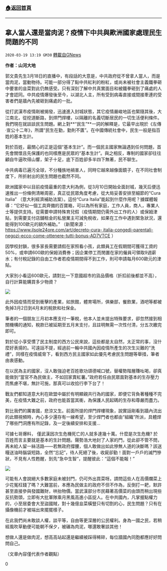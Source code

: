###  [:house:返回首頁](https://github.com/ourhimalayas/txt)
---

## 拿人當人還是當肉泥？疫情下中共與歐洲國家處理民生問題的不同
`2020-03-19 13:19 GM30` [轉載自GNews](https://gnews.org/zh-hant/144787/)

**作者：山河大地**

郭文貴先生3月18日的直播中，有段話的大意是，中共政府從不曾拿人當人，而是當肉泥，當動物待。可能一部分得了點中共紅利的粉紅，或尚未被社會主義鐵拳砸中要害的韭菜對此仍無感受。只有深刻了解中共真實面目和被鐵拳砸到了痛處的人才會認同。中共疫情爆發後至今，以湖北人主，所有受到病毒直接或間接牽連的受害者們是牆內先被砸到痛處的一批。

從打武漢市疫情剛被揭發，迅速進入封城狀態，其它疫情嚴峻地區也緊隨其後，大江南北，從挖道斷路，到焊門焊樓，以隔離的名義切斷居民的一切生活便利條件。我們現在就談談民生問題。網上對**“民生”**一詞的解釋是，它最早出現於《左傳·宣公十二年》，所謂“民生在勤，勤則不匱”。在中國傳統社會中，民生一般是指百姓的基本生計。

對於百姓，最關心的正是這個“基本生計”。而一個民主國家無論遇到任何問題，首先會關懷且先保護的也同樣應是民眾的“基本生計”。與之相反，專制的國家卻往往顧自牛逼吹得山響，架子十足，底下百姓卻多半四下無著，民不聊生。

中共病毒已遍污全球，不分種族地禍害人，同時它越來越像面鏡子，在不同社會制度下，所折射出的民生問題也截然不同。

歐洲國家中以目前疫情最重的意大利為例，從3月10日開始全面封城，幾天后便迅速推出一份條例清晰周密，真正從民眾角度考慮，從大局妥善安排至細節的“Cura Italia” （意大利經濟補助法案）。這份“Cura Italia”能起到什麼作用呢？據媒體報導：“它好似一個工具齊備的百寶箱，可以為所有家庭，工作人員，商人，專業人士等提供支持。從需要申請特殊育兒假（疫情期間仍需外出工作的人）或保姆津貼，到需要支付店舖租金的私營業主可減免稅收，如果在工作中遇到緊急狀況，還能得到100歐元的額外補助。” （新聞來源： [https://www.ilsole24ore.com/art/decreto-cura- italia-congedi-parentali-negozi-ecco-come-ottenere-tutti-bonus-AD7VTCE](https://www.ilsole24ore.com/art/decreto-cura-italia-congedi-parentali-negozi-ecco-come-ottenere-tutti-bonus-AD7VTCE) ）

因學校封鎖，很多家長需要請假在家照看小孩，此類員工在假期間可獲得工資的50%，或申請600歐的保姆消費券；因企業停工而閒置在家的僱員可領取9週薪水；有付稅記錄的自由工作者若疫情期間得不到工作，則可申請每月600歐元的津貼。

大家別小看這600歐元，請對比一下意國超市的貨品價格（折扣前後都並不高），自行計算能購買多少物資？

![](https://s3-ap-northeast-1.amazonaws.com/news.guo.offload.media/wp-content/uploads/2020/03/18221042/IMG_1499.jpg)



此外因疫情而受到衝擊的產業，如旅館，體育場所，俱樂部，餐飲業，酒吧等都被免掉3月2日到4月末的稅款和社保金。

筆者的一個朋友三月初本應支付一筆稅，他本人並未提出特殊要求，卻忽然接到相關機構的通知，稅款已被延期至五月末支付，且註明無需一次性付清，分五次繳完即可。

對於從小享受慣了民主制度的西方公民來說，這些都是太自然，太正常的事，沒什麼好表揚的。可遠話不提，經過前一輪中共國內因疫情所產生的次生災難的“洗禮”，同樣在疫情威脅下，看到西方民主國家如此優先考慮民生問題等舉措，筆者由衷感動。

在以民為主的國家，沒人敢強迫老百姓歌功頌德喊口號，替權勢階層賺吆喝，卻真能做到“當官不為民做主，不如回家賣紅薯。”政府若任由民眾面對基本的生存壓力而焦慮不堪，無計可施，那真可以收拾行李下台了！

戰友們都知道意大利在歐盟中屬於有明顯親共行為的國家，即便它背負著種種不完美，在疫情大難之前，政府也能首當其衝，為保護人民起碼的生存和尊嚴而盡力。

對比我們的厲害國，悲涼又生。前面所提的焊門焊樓現象，說實話剛看到牆內流出的此類視頻時，內心多少還存有一線希望，至少焊門者也都由“組織”所派，具體焊了哪些門洞應有所記錄，及一定後續安排和支援…

可據七哥爆料， 僅武漢因次生危機死亡的人就多達幾十萬。什麼是次生危機? 於百姓而言主要就是基本的生計問題。聲勢浩大地封了人家的門，從此卻不管不問，再未給人留一絲活路——若無政府撐腰，個人敢做出如此慘無人道的決斷嗎？該送糧送油時腦袋短路，全然“忘記”，待人死絕了後，收屍卻勤！面對一戶戶的滅門慘狀，不見有人性甦醒，到先“急中生智”，提醒彼此：“這個不能報！”

![](https://s3-ap-northeast-1.amazonaws.com/news.guo.offload.media/wp-content/uploads/2020/03/18221242/IMG_1492.jpg)

可能有人會說絕大多數家庭未被封門，仍可外出買菜呀。請問這些人在高價爛菜上少花冤枉錢了嗎？大難當前，本應為民做主的政府不但不作為，反倒打一耙，默許甚至直接參與發國難財，哄抬物價。當武漢部分市民藉著高價菜的由頭而稍出現些反抗勢頭，立即有大批軍隊乘月黑風高進小區捉人。在中共國內，凡掌握點權力的，小至居委會大至盜國賊，對十幾億韭菜橫豎只有切割的心，民生問題？只有在攝像機前才被端出來擺擺樣子。

在此我們尚未敢談人權，談平等，自由等更深層的公民權利。身為一國之民，若稍經風吹草動便可能朝不保夕，被碾為肉泥，哪還敢奢談其他！

想做人還是做肉泥，想高高站起還是繼續被踩得稀碎，每位牆國內同胞都應好好問問自己。

（文章內容僅代表作者觀點）

0

